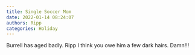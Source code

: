 ```yaml
---
title: Single Soccer Mom
date: 2022-01-14 08:24:07
authors: Ripp
categories: Holiday
---
```


 Burrell has aged badly. Ripp I think you owe him a few dark hairs. Damn!!!